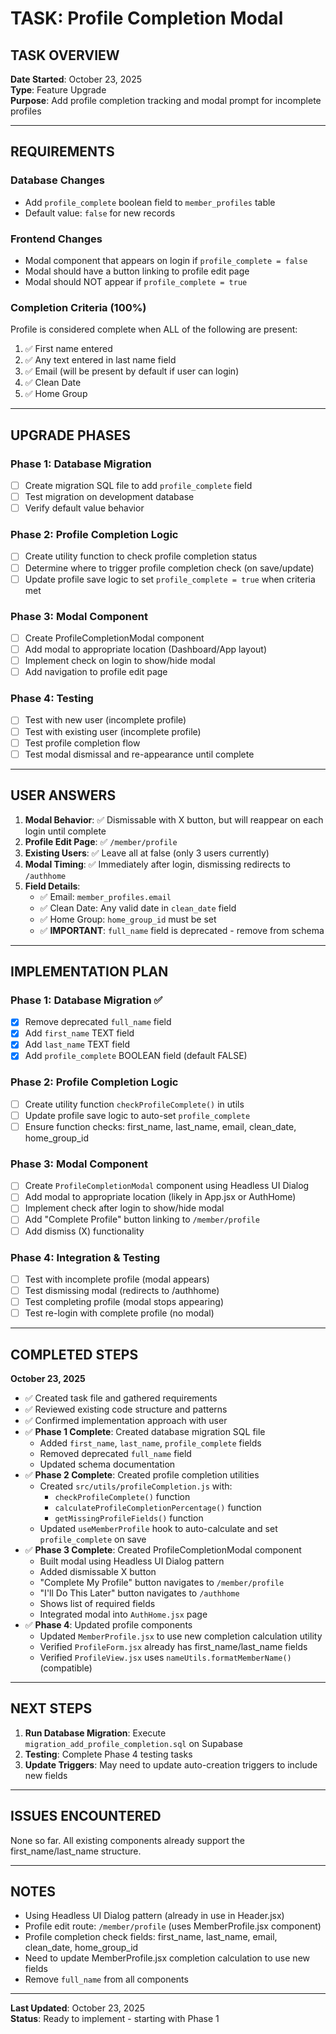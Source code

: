 # TASK: Profile Completion Modal

## TASK OVERVIEW

**Date Started**: October 23, 2025  
**Type**: Feature Upgrade  
**Purpose**: Add profile completion tracking and modal prompt for incomplete profiles

---

## REQUIREMENTS

### Database Changes
- Add `profile_complete` boolean field to `member_profiles` table
- Default value: `false` for new records

### Frontend Changes
- Modal component that appears on login if `profile_complete = false`
- Modal should have a button linking to profile edit page
- Modal should NOT appear if `profile_complete = true`

### Completion Criteria (100%)
Profile is considered complete when ALL of the following are present:
1. ✅ First name entered
2. ✅ Any text entered in last name field  
3. ✅ Email (will be present by default if user can login)
4. ✅ Clean Date
5. ✅ Home Group

---

## UPGRADE PHASES

### Phase 1: Database Migration
- [ ] Create migration SQL file to add `profile_complete` field
- [ ] Test migration on development database
- [ ] Verify default value behavior

### Phase 2: Profile Completion Logic
- [ ] Create utility function to check profile completion status
- [ ] Determine where to trigger profile completion check (on save/update)
- [ ] Update profile save logic to set `profile_complete = true` when criteria met

### Phase 3: Modal Component
- [ ] Create ProfileCompletionModal component
- [ ] Add modal to appropriate location (Dashboard/App layout)
- [ ] Implement check on login to show/hide modal
- [ ] Add navigation to profile edit page

### Phase 4: Testing
- [ ] Test with new user (incomplete profile)
- [ ] Test with existing user (incomplete profile)
- [ ] Test profile completion flow
- [ ] Test modal dismissal and re-appearance until complete

---

## USER ANSWERS

1. **Modal Behavior**: ✅ Dismissable with X button, but will reappear on each login until complete
2. **Profile Edit Page**: ✅ `/member/profile` 
3. **Existing Users**: ✅ Leave all at false (only 3 users currently)
4. **Modal Timing**: ✅ Immediately after login, dismissing redirects to `/authhome`
5. **Field Details**: 
   - ✅ Email: `member_profiles.email`
   - ✅ Clean Date: Any valid date in `clean_date` field
   - ✅ Home Group: `home_group_id` must be set
   - ✅ **IMPORTANT**: `full_name` field is deprecated - remove from schema

---

## IMPLEMENTATION PLAN

### Phase 1: Database Migration ✅
- [x] Remove deprecated `full_name` field
- [x] Add `first_name` TEXT field
- [x] Add `last_name` TEXT field  
- [x] Add `profile_complete` BOOLEAN field (default FALSE)

### Phase 2: Profile Completion Logic
- [ ] Create utility function `checkProfileComplete()` in utils
- [ ] Update profile save logic to auto-set `profile_complete`
- [ ] Ensure function checks: first_name, last_name, email, clean_date, home_group_id

### Phase 3: Modal Component
- [ ] Create `ProfileCompletionModal` component using Headless UI Dialog
- [ ] Add modal to appropriate location (likely in App.jsx or AuthHome)
- [ ] Implement check after login to show/hide modal
- [ ] Add "Complete Profile" button linking to `/member/profile`
- [ ] Add dismiss (X) functionality

### Phase 4: Integration & Testing
- [ ] Test with incomplete profile (modal appears)
- [ ] Test dismissing modal (redirects to /authhome)
- [ ] Test completing profile (modal stops appearing)
- [ ] Test re-login with complete profile (no modal)

---

## COMPLETED STEPS

**October 23, 2025**
- ✅ Created task file and gathered requirements
- ✅ Reviewed existing code structure and patterns
- ✅ Confirmed implementation approach with user
- ✅ **Phase 1 Complete**: Created database migration SQL file
  - Added `first_name`, `last_name`, `profile_complete` fields
  - Removed deprecated `full_name` field
  - Updated schema documentation
- ✅ **Phase 2 Complete**: Created profile completion utilities
  - Created `src/utils/profileCompletion.js` with:
    - `checkProfileComplete()` function
    - `calculateProfileCompletionPercentage()` function
    - `getMissingProfileFields()` function
  - Updated `useMemberProfile` hook to auto-calculate and set `profile_complete` on save
- ✅ **Phase 3 Complete**: Created ProfileCompletionModal component
  - Built modal using Headless UI Dialog pattern
  - Added dismissable X button
  - "Complete My Profile" button navigates to `/member/profile`
  - "I'll Do This Later" button navigates to `/authhome`
  - Shows list of required fields
  - Integrated modal into `AuthHome.jsx` page
- ✅ **Phase 4**: Updated profile components
  - Updated `MemberProfile.jsx` to use new completion calculation utility
  - Verified `ProfileForm.jsx` already has first_name/last_name fields
  - Verified `ProfileView.jsx` uses `nameUtils.formatMemberName()` (compatible)

---

## NEXT STEPS

1. **Run Database Migration**: Execute `migration_add_profile_completion.sql` on Supabase
2. **Testing**: Complete Phase 4 testing tasks
3. **Update Triggers**: May need to update auto-creation triggers to include new fields

---

## ISSUES ENCOUNTERED

None so far. All existing components already support the first_name/last_name structure.

---

## NOTES

- Using Headless UI Dialog pattern (already in use in Header.jsx)
- Profile edit route: `/member/profile` (uses MemberProfile.jsx component)
- Profile completion check fields: first_name, last_name, email, clean_date, home_group_id
- Need to update MemberProfile.jsx completion calculation to use new fields
- Remove `full_name` from all components

---

**Last Updated**: October 23, 2025  
**Status**: Ready to implement - starting with Phase 1
